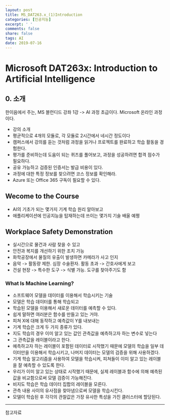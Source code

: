 ```yaml
---
layout: post
title: MS_DAT263.x_(1)Introduction
categories: [인공지능]
excerpt: ' '
comments: false
share: false
tags: AI
date: 2019-07-16
---
```


# Microsoft DAT263x: Introduction to Artificial Intelligence

## 0. 소개

한이음에서 주는, MS 블런디드 강좌 1강 -> AI 과정 초급이다.
Microsoft 온라인 과정이다.

- 강의 소개
- 평균적으로 4개의 모듈로, 각 모듈로 2시간에서 네시간 정도이다
- 캠퍼스에서 강의를 듣는 것처럼 과정을 읽거나 프로젝트를 완료하고 학습 활동을 경험한다.
- 평가를 준비하는데 도움이 되는 퀴즈를 풀어보고, 과정을 성공하려면 합격 점수가 필요하다.
- 공유 가능하고 검증된 인증서는 발급 비용이 있다.
- 과정에 대한 특정 정보를 찾으려면 코스 정보를 확인해라.
- Azure 또는 Office 365 구독이 필요할 수 있다.

## Wecome to the Course

- AI의 기초가 되는 몇가지 기계 학습 원리 알아보고
- 애플리케이션에 인공지능을 탑재하는데 쓰이는 몇가지 기술 배울 예쩡

## Workplace Safety Demonstration

- 실시간으로 물건과 사람 찾을 수 있고
- 안전과 복지를 개선하기 위한 조치 가능
- 화학공장에서 물질의 유출이 발생하면 카메라가 사고 인지
- 음악 -> 활동량 제한. 심장 수술환자. 활동 초과 -> 간호사에게 보고
- 건설 현장 -> 특수한 도구 -> 식별 가능. 도구를 찾아주기도 함

### What Is Machine Learning?

- 소프트웨어 모델을 데이터를 이용해서 학습시키는 기술
- 모델은 학습 데이터를 통해 학습되고
- 학습된 모델을 이용해서 새로운 데이터를 예측할 수 있다.
- 쉽게 말하면 여러분은 함수를 만들고 있는 거야.
- 피쳐 X에 대해 동작하고 예측값이 Y를 내보내는
- 기계 학습은 크게 두 가지 종류가 있다.
- 지도 학습의 경우 이미 알고 있는 값인 관측값을 예측하고자 하는 변수로 넣는다
- 그 관측값을 레이블이라고 한다.
- 예측하고자 하는 레이블이 포함된 데이터로 시작했기 때문에 모델의 학습을 일부 데이터만을 이용해서 학습시키고, 나머지 데이터는 모델의 검증을 위해 사용하겠다.
- 기계 학습 알고리즘을 사용하여 모델을 학습시켜, 피쳐들이 이미 알고 있는 레이블을 잘 예측할 수 있도록 한다.
- 우리가 이미 알고 있는 상태로 시작했기 때문에, 실제 레이블과 함수에 의해 예측된 값을 비교함으로써 모델 검증이 가능해진다.
- 비지도 학습은 학습 데이터 집합의 레이블을 모른다.
- 관측 내용 사이의 유사점을 찾아냄으로써 모델을 학습시킨다.
- 모델이 학습된 후 각각의 관찰값은 가장 유사한 특성을 가진 클러스터에 할당된다.

---

참고자료
